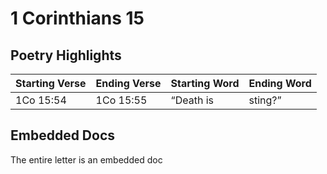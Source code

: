 # 1 Corinthians 15

## Poetry Highlights

| Starting Verse | Ending Verse | Starting Word | Ending Word |
| :--- | :--- | :--- | :--- |
| 1Co 15:54 | 1Co 15:55 | “Death is | sting?” |

## Embedded Docs

The entire letter is an embedded doc

